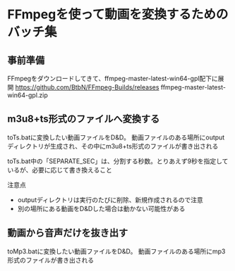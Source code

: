 # FFmpegを使って動画を変換するためのバッチ集

## 事前準備
FFmpegをダウンロードしてきて、ffmpeg-master-latest-win64-gpl配下に展開
	https://github.com/BtbN/FFmpeg-Builds/releases
	ffmpeg-master-latest-win64-gpl.zip

## m3u8+ts形式のファイルへ変換する
toTs.batに変換したい動画ファイルをD&D。
動画ファイルのある場所にoutputディレクトリが生成され、その中にm3u8+ts形式のファイルが書き出される

toTs.bat中の「SEPARATE_SEC」は、分割する秒数。とりあえず9秒を指定しているが、必要に応じて書き換えること

注意点
- outputディレクトリは実行のたびに削除、新規作成されるので注意
- 別の場所にある動画をD&Dした場合は動かない可能性がある

## 動画から音声だけを抜き出す
toMp3.batに変換したい動画ファイルをD&D。
動画ファイルのある場所にmp3形式のファイルが書き出される